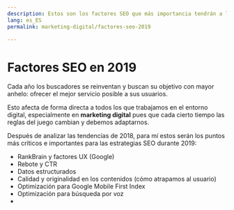 ```yaml
---
description: Estos son los factores SEO que más importancia tendrán a lo largo de 2019
lang: es_ES
permalink: marketing-digital/factores-seo-2019

---
```


# Factores SEO en 2019

Cada año los buscadores se reinventan y buscan su objetivo con mayor anhelo: ofrecer el mejor servicio posible a sus usuarios.

Esto afecta de forma directa a todos los que trabajamos en el entorno digital, especialmente en **marketing digital** pues que cada cierto tiempo las reglas del juego cambian y debemos adaptarnos.

Después de analizar las tendencias de 2018, para mí estos serán los puntos más críticos e importantes para las estrategias SEO durante 2019:

 - RankBrain y factores UX (Google)
 - Rebote y CTR
 - Datos estructurados
 - Calidad y originalidad en los contenidos (cómo atrapamos al usuario)
 - Optimización para Google Mobile First Index
 - Optimización para búsqueda por voz
 - 

<!--stackedit_data:
eyJoaXN0b3J5IjpbLTE1NDgwMjMxNTldfQ==
-->